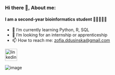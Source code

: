 ### Hi there 👋, About me: 
#### I am a second-year bioinformatics student   👩🏼‍💻🧬🦠

- 🌱 I’m currently learning Python, R, SQL 
- 💫 I’m looking for an internship or apprenticeship
- 📫 How to reach me: zofia.ddusinska@gmail.com 



 [<img src='https://cdn.jsdelivr.net/npm/simple-icons@3.0.1/icons/linkedin.svg' alt='linkedin' height='40'>](https://www.linkedin.com/in/zofia-dusińska-23502327b/) 
  



![image](https://github.com/zosiadd/zosiadd/assets/120915010/fb13f27e-50c9-4652-8c35-d219e9674958)



